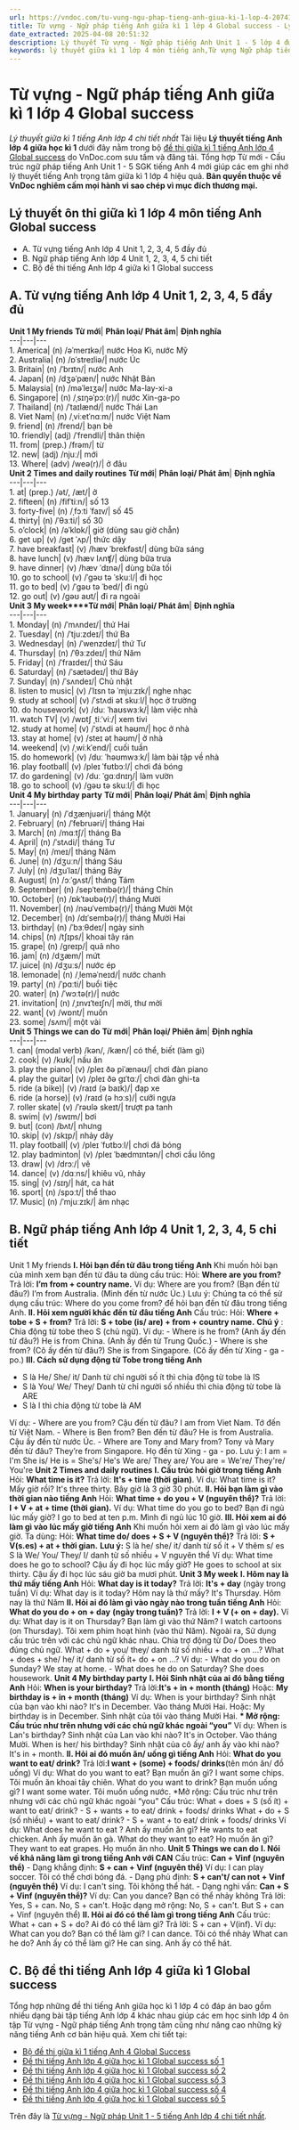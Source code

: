 ```yaml
---
url: https://vndoc.com/tu-vung-ngu-phap-tieng-anh-giua-ki-1-lop-4-207414
title: Từ vựng - Ngữ pháp tiếng Anh giữa kì 1 lớp 4 Global success - Lý thuyết giữa kì 1 tiếng Anh lớp 4 chi tiết nhất - VnDoc.com
date_extracted: 2025-04-08 20:51:32
description: Lý thuyết Từ vựng - Ngữ pháp tiếng Anh Unit 1 - 5 lớp 4 được VnDoc.com đăng tải với mong muốn mang đến cho các em bộ tài liệu lý thuyết tiếng Anh lớp 4 giữa học kì 1 Global success hữu ích.
keywords: lý thuyết giữa kì 1 lớp 4 môn tiếng anh,Từ vựng Ngữ pháp tiếng Anh giữa kì 1 lớp 4,Đề thi giữa học kì 1 môn Tiếng Anh lớp 4,Đề thi giữa kì 1 lớp 4 môn tiếng Anh,de kiểm tra tiếng anh lớp 4 giữa kì 1,đề thi tiếng anh lớp 4 giữa học kì 1,bài kiểm tra tiếng anh lớp 4 giữa kì 1,đề kiểm tra giữa kì 1 tiếng anh lớp 4,đề thi giữa kì 1 môn tiếng anh lớp 4,Đề kiểm tra giữa học kì 1 môn tiếng Anh lớp 4
---
```


# Từ vựng - Ngữ pháp tiếng Anh giữa kì 1 lớp 4 Global success
 _Lý thuyết giữa kì 1 tiếng Anh lớp 4 chi tiết nhất_
Tài liệu **Lý thuyết tiếng Anh lớp 4 giữa học kì 1** dưới đây nằm trong bộ [đề thi giữa kì 1 tiếng Anh lớp 4 Global success](<https://vndoc.com/de-thi-tieng-anh-lop-4-giua-hoc-ki-1-global-success>) do VnDoc.com sưu tầm và đăng tải. Tổng hợp Từ mới - Cấu trúc ngữ pháp tiếng Anh Unit 1 - 5 SGK tiếng Anh 4 mới giúp các em ghi nhớ lý thuyết tiếng Anh trọng tâm giữa kì 1 lớp 4 hiệu quả.
**Bản quyền thuộc về VnDoc nghiêm cấm mọi hành vi sao chép vì mục đích thương mại.**
## Lý thuyết ôn thi giữa kì 1 lớp 4 môn tiếng Anh Global success
  * A. Từ vựng tiếng Anh lớp 4 Unit 1, 2, 3, 4, 5 đầy đủ
  * B. Ngữ pháp tiếng Anh lớp 4 Unit 1, 2, 3, 4, 5 chi tiết
  * C. Bộ đề thi tiếng Anh lớp 4 giữa kì 1 Global success

## A. Từ vựng tiếng Anh lớp 4 Unit 1, 2, 3, 4, 5 đầy đủ
**Unit 1 My friends**
**Từ mới**| **Phân loại/ Phát âm**| **Định nghĩa**  
---|---|---  
1\. America| \(n\) /əˈmerɪkə/| nước Hoa Kì, nước Mỹ  
2\. Australia| \(n\) /ɒˈstreɪliə/| nước Úc  
3\. Britain| \(n\) /ˈbrɪtn/| nước Anh  
4\. Japan| \(n\) /dʒəˈpæn/| nước Nhật Bản  
5\. Malaysia| \(n\) /məˈleɪʒə/| nước Ma-lay-xi-a  
6\. Singapore| \(n\) /ˌsɪŋəˈpɔː\(r\)/| nước Xin-ga-po  
7\. Thailand| \(n\) /ˈtaɪlænd/| nước Thái Lan  
8\. Viet Nam| \(n\) /ˌviːetˈnɑːm/| nước Việt Nam  
9\. friend| \(n\) /frend/| bạn bè  
10\. friendly| \(adj\) /ˈfrendli/| thân thiện  
11\. from| \(prep.\) /frəm/| từ  
12\. new| \(adj\) /njuː/| mới  
13\. Where| \(adv\) /weə\(r\)/| ở đâu  
**Unit 2 Times and daily routines**
**Từ mới**| **Phân loại/ Phát âm**| **Định nghĩa**  
---|---|---  
1\. at| \(prep.\) /ət/, /æt/| ở  
2\. fifteen| \(n\) /fifˈtiːn/| số 13  
3\. forty-five| \(n\) /ˌfɔːti ˈfaɪv/| số 45  
4\. thirty| \(n\) /ˈθɜːti/| số 30  
5\. o’clock| \(n\) /əˈklɒk/| giờ \(dùng sau giờ chẵn\)  
6\. get up| \(v\) /get ˈʌp/| thức dậy  
7\. have breakfast| \(v\) /hæv ˈbrekfəst/| dùng bữa sáng  
8\. have lunch| \(v\) /hæv lʌnʧ/| dùng bữa trưa  
9\. have dinner| \(v\) /hæv ˈdɪnə/| dùng bữa tối  
10\. go to school| \(v\) /ˈgəʊ tə ˈskuːl/| đi học  
11\. go to bed| \(v\) /ˈgəʊ tə ˈbed/| đi ngủ  
12\. go out| \(v\) /gəʊ aʊt/| đi ra ngoài  
**Unit 3 My week****Từ mới**| **Phân loại/ Phát âm**| **Định nghĩa**  
---|---|---  
1\. Monday| \(n\) /ˈmʌndeɪ/| thứ Hai  
2\. Tuesday| \(n\) /ˈtjuːzdeɪ/| thứ Ba  
3\. Wednesday| \(n\) /ˈwenzdeɪ/| thứ Tư  
4\. Thursday| \(n\) /ˈθɜːzdeɪ/| thứ Năm  
5\. Friday| \(n\) /ˈfraɪdeɪ/| thứ Sáu  
6\. Saturday| \(n\) /ˈsætədeɪ/| thứ Bảy  
7\. Sunday| \(n\) /ˈsʌndeɪ/| Chủ nhật  
8\. listen to music| \(v\) /ˈlɪsn tə ˈmjuːzɪk/| nghe nhạc  
9\. study at school| \(v\) /ˈstʌdi ət skuːl/| học ở trường  
10\. do housework| \(v\) /duː ˈhaʊswɜːk/| làm việc nhà  
11\. watch TV| \(v\) /wɒtʃ ˌtiːˈviː/| xem tivi  
12\. study at home| \(v\) /ˈstʌdi ət həʊm/| học ở nhà  
13\. stay at home| \(v\) /steɪ ət həʊm/| ở nhà  
14\. weekend| \(v\) /ˌwiːkˈend/| cuối tuần  
15\. do homework| \(v\) /duː ˈhəʊmwɜːk/| làm bài tập về nhà  
16\. play football| \(v\) /pleɪ ˈfʊtbɔːl/| chơi đá bóng  
17\. do gardening| \(v\) /duː ˈɡɑːdnɪŋ/| làm vườn  
18\. go to school| \(v\) /ɡəʊ tə skuːl/| đi học  
**Unit 4 My birthday party**
**Từ mới**| **Phân loại/ Phát âm**| **Định nghĩa**  
---|---|---  
1\. January| \(n\) /ˈdʒænjuəri/| tháng Một  
2\. February| \(n\) /ˈfebruəri/| tháng Hai  
3\. March| \(n\) /mɑːtʃ/| tháng Ba  
4\. April| \(n\) /ˈstʌdi/| tháng Tư  
5\. May| \(n\) /meɪ/| tháng Năm  
6\. June| \(n\) /dʒuːn/| tháng Sáu  
7\. July| \(n\) /dʒuˈlaɪ/| tháng Bảy  
8\. August| \(n\) /ɔːˈɡʌst/| tháng Tám  
9\. September| \(n\) /sepˈtembə\(r\)/| tháng Chín  
10\. October| \(n\) /ɒkˈtəʊbə\(r\)/| tháng Mười  
11\. November| \(n\) /nəʊˈvembə\(r\)/| tháng Mười Một  
12\. December| \(n\) /dɪˈsembə\(r\)/| tháng Mười Hai  
13\. birthday| \(n\) /ˈbɜːθdeɪ/| ngày sinh  
14\. chips| \(n\) /tʃɪps/| khoai tây rán  
15\. grape| \(n\) /ɡreɪp/| quả nho  
16\. jam| \(n\) /dʒæm/| mứt  
17\. juice| \(n\) /dʒuːs/| nước ép  
18\. lemonade| \(n\) /ˌleməˈneɪd/| nước chanh  
19\. party| \(n\) /ˈpɑːti/| buổi tiệc  
20\. water| \(n\) /ˈwɔːtə\(r\)/| nước  
21\. invitation| \(n\) /ˌɪnvɪˈteɪʃn/| mời, thư mời  
22\. want| \(v\) /wɒnt/| muốn  
23\. some| /sʌm/| một vài  
**Unit 5 Things we can do**
**Từ mới**| **Phân loại/ Phiên âm**| **Định nghĩa**  
---|---|---  
1\. can| \(modal verb\) /kən/, /kæn/| có thể, biết \(làm gì\)  
2\. cook| \(v\) /kʊk/| nấu ăn  
3\. play the piano| \(v\) /pleɪ ðə piˈænəʊ/| chơi đàn piano  
4\. play the guitar| \(v\) /pleɪ ðə ɡɪˈtɑː/| chơi đàn ghi-ta  
5\. ride \(a bike\)| \(v\) /raɪd \(ə baɪk\)/| đạp xe  
6\. ride \(a horse\)| \(v\) /raɪd \(ə hɔːs\)/| cưỡi ngựa  
7\. roller skate| \(v\) /ˈrəʊlə skeɪt/| trượt pa tanh  
8\. swim| \(v\) /swɪm/| bơi  
9\. but| \(con\) /bʌt/| nhưng  
10\. skip| \(v\) /skɪp/| nhảy dây  
11\. play football| \(v\) /pleɪ ˈfʊtbɔːl/| chơi đá bóng  
12\. play badminton| \(v\) /pleɪ ˈbædmɪntən/| chơi cầu lông  
13\. draw| \(v\) /drɔː/| vẽ  
14\. dance| \(v\) /dɑːns/| khiêu vũ, nhảy  
15\. sing| \(v\) /sɪŋ/| hát, ca hát  
16\. sport| \(n\) /spɔːt/| thể thao  
17\. Music| \(n\) /ˈmjuːzɪk/| âm nhạc  
## B. Ngữ pháp tiếng Anh lớp 4 Unit 1, 2, 3, 4, 5 chi tiết
Unit 1 My friends
**I. Hỏi bạn đến từ đâu trong tiếng Anh**
Khi muốn hỏi bạn của mình xem bạn đến từ đâu ta dùng cấu trúc:
Hỏi: **Where are you from?**
Trả lời: **I’m from + country name.**
Ví dụ:
Where are you from? \(Bạn đến từ đâu?\)
I’m from Australia. \(Mình đến từ nước Úc.\)
Lưu ý: Chúng ta có thể sử dụng cấu trúc: Where do you come from? để hỏi bạn đến từ đâu trong tiếng Anh.
**II. Hỏi xem người khác đến từ đâu tiếng Anh**
Cấu trúc:
Hỏi: **Where + tobe + S + from?**
Trả lời: **S + tobe \(is/ are\) + from + country name.**
**Chú ý** : Chia động từ tobe theo S \(chủ ngữ\).
Ví dụ:
\- Where is he from? \(Anh ấy đến từ đâu?\)
He is from China. \(Anh ấy đến từ Trung Quốc.\)
\- Where is she from? \(Cô ấy đến từ đâu?\)
She is from Singapore. \(Cô ấy đến từ Xing - ga - po.\)
**III. Cách sử dụng động từ Tobe trong tiếng Anh**
  * S là He/ She/ it/ Danh từ chỉ người số ít thì chia động từ tobe là IS
  * S là You/ We/ They/ Danh từ chỉ người số nhiều thì chia động từ tobe là ARE
  * S là I thì chia động từ tobe là AM

Ví dụ:
\- Where are you from? Cậu đến từ đâu?
I am from Viet Nam. Tớ đến từ Việt Nam.
\- Where is Ben from? Ben đến từ đâu?
He is from Australia. Cậu ấy đến từ nước Úc.
\- Where are Tony and Mary from? Tony và Mary đến từ đâu?
They’re from Singapore. Họ đến từ Xing - ga - po.
Lưu ý:
I am = I'm
She is/ He is = She's/ He's
We are/ They are/ You are = We're/ They're/ You're
**Unit 2 Times and daily routines**
**I. Cấu trúc hỏi giờ trong tiếng Anh**
Hỏi: **What time is it?**
Trả lời: **It's + time \(thời gian\)**.
Ví dụ:
What time is it? Mấy giờ rồi?
It's three thirty. Bây giờ là 3 giờ 30 phút.
**II. Hỏi bạn làm gì vào thời gian nào tiếng Anh**
Hỏi: **What time + do you + V \(nguyên thể\)?**
Trả lời: **I + V + at + time \(thời gian\).**
Ví dụ:
What time do you go to bed? Bạn đi ngủ lúc mấy giờ?
I go to bed at ten p.m. Mình đi ngủ lúc 10 giờ.
**III. Hỏi xem ai đó làm gì vào lúc mấy giờ tiếng Anh**
Khi muốn hỏi xem ai đó làm gì vào lúc mấy giờ. Ta dùng:
Hỏi: **What time do/ does + S + V \(nguyên thể\)?**
Trả lời: **S + V\(s.es\) + at + thời gian.**
**Lưu ý:**
S là he/ she/ it/ danh từ số ít + V thêm s/ es
S là We/ You/ They/ I/ danh từ số nhiều + V nguyên thể
Ví dụ:
What time does he go to school? Cậu ấy đi học lúc mấy giờ?
He goes to school at six thirty. Cậu ấy đi học lúc sáu giờ ba mươi phút.
**Unit 3 My week**
**I. Hôm nay là thứ mấy tiếng Anh**
Hỏi: **What day is it today?**
Trả lời: **It's + day** \(ngày trong tuần\)
Ví dụ:
What day is it today? Hôm nay là thứ mấy?
It's Thursday. Hôm nay là thứ Năm
**II. Hỏi ai đó làm gì vào ngày nào trong tuần tiếng Anh**
Hỏi: **What do you do + on + day** **\(ngày trong tuần\)?**
Trả lời: **I + V \(+ on + day\).**
Ví dụ:
What day is it on Thursday? Bạn làm gì vào thứ Năm?
I watch cartoons \(on Thursday\). Tôi xem phim hoạt hình \(vào thứ Năm\).
Ngoài ra, Sử dụng cấu trúc trên với các chủ ngữ khác nhau.
Chia trợ động từ Do/ Does theo đúng chủ ngữ.
What + do + you/ they/ danh từ số nhiều + do + on …?
What + does + she/ he/ it/ danh từ số ít+ do + on …?
Ví dụ:
\- What do you do on Sunday?
We stay at home.
\- What does he do on Saturday?
She does housework.
**Unit 4 My birthday party**
**I. Hỏi Sinh nhật của ai đó bằng tiếng Anh**
Hỏi: **When is your birthday?**
Trả lời:**It's + in + month \(tháng\)**
Hoặc: **My birthday is + in + month \(tháng\)**
Ví dụ:
When is your birthday? Sinh nhật của bạn vào khi nào?
It's in December. Vào tháng Mười Hai.
Hoặc: My birthday is in December. Sinh nhật của tôi vào tháng Mười Hai.
**\* Mở rộng: Cấu trúc như trên nhưng với các chủ ngữ khác ngoài “you”**
Ví dụ:
When is Lan's birthday? Sinh nhật của Lan vào khi nào?
It's in October. Vào tháng Mười.
When is her/ his birthday? Sinh nhật của cô ấy/ anh ấy vào khi nào?
It's in + month.
**II. Hỏi ai đó muốn ăn/ uống gì tiếng Anh**
Hỏi: **What do you want to eat/ drink?**
Trả lời:**I want + \(some\) + foods/ drinks**\(tên món ăn/ đồ uống\)
Ví dụ:
What do you want to eat? Bạn muốn ăn gì?
I want some chips. Tôi muốn ăn khoai tây chiên.
What do you want to drink? Bạn muốn uống gì?
I want some water. Tôi muốn uống nước.
\*Mở rộng: Cấu trúc như trên nhưng với các chủ ngữ khác ngoài “you”
Cấu trúc:
What + does + S \(số ít\) + want to eat/ drink? - S + wants + to eat/ drink + foods/ drinks
What + do + S \(số nhiều\) + want to eat/ drink? - S + want + to eat/ drink + foods/ drinks
Ví dụ:
What does he want to eat ? Anh ấy muốn ăn gì?
He wants to eat chicken. Anh ấy muốn ăn gà.
What do they want to eat? Họ muốn ăn gì?
They want to eat grapes. Họ muốn ăn nho.
**Unit 5 Things we can do**
**I. Nói về khả năng làm gì trong tiếng Anh với CAN**
Cấu trúc: **Can + Vinf \(nguyên thể\)**
\- Dạng khẳng định:
**S + can + Vinf \(nguyên thể\)**
Ví dụ: I can play soccer. Tôi có thể chơi bóng đá.
\- Dạng phủ định:
**S + can't/ can not + Vinf \(nguyên thể\)**
Ví dụ: I can't sing. Tôi không thể hát.
\- Dạng nghi vấn:
**Can + S + Vinf \(nguyên thể\)?**
Ví dụ: Can you dance? Bạn có thể nhảy không
Trả lời:
Yes, S + can.
No, S + can't. Hoặc dạng mở rộng: No, S + can't. But S + can + Vinf \(nguyên thể\)
**II. Hỏi ai đó có thể làm gì trong tiếng Anh**
Cấu trúc:
What + can + S + do? Ai đó có thể làm gì?
Trả lời:
S + can + V\(inf\).
Ví dụ:
What can you do? Bạn có thể làm gì?
I can dance. Tôi có thể nhảy
What can he do? Anh ấy có thể làm gì?
He can sing. Anh ấy có thể hát.
## C. Bộ đề thi tiếng Anh lớp 4 giữa kì 1 Global success
Tổng hợp những đề thi tiếng Anh giữa học kì 1 lớp 4 có đáp án bao gồm nhiều dạng bài tập tiếng Anh lớp 4 khác nhau giúp các em học sinh lớp 4 ôn tập Từ vựng - Ngữ pháp tiếng Anh trọng tâm cũng như nâng cao những kỹ năng tiếng Anh cơ bản hiệu quả.
Xem chi tiết tại:
  * [Bộ đề thi giữa kì 1 tiếng Anh 4 Global Success](<https://vndoc.com/bo-de-thi-giua-ki-1-tieng-anh-4-global-success-307282>)
  * [Đề thi tiếng Anh lớp 4 giữa học kì 1 Global success số 1](<https://vndoc.com/de-thi-tieng-anh-lop-4-giua-hoc-ki-1-global-success-so-1-302889>)
  * [Đề thi tiếng Anh lớp 4 giữa học kì 1 Global success số 2](<https://vndoc.com/de-thi-tieng-anh-lop-4-giua-hoc-ki-1-global-success-so-2-303057>)
  * [Đề thi tiếng Anh lớp 4 giữa học kì 1 Global success số 3](<https://vndoc.com/de-thi-tieng-anh-lop-4-giua-hoc-ki-1-global-success-so-3-307257>)
  * [Đề thi tiếng Anh lớp 4 giữa học kì 1 Global success số 4](<https://vndoc.com/de-thi-tieng-anh-lop-4-giua-hoc-ki-1-global-success-so-4-307261>)
  * [Đề thi tiếng Anh lớp 4 giữa học kì 1 Global success số 5](<https://vndoc.com/de-thi-tieng-anh-lop-4-giua-hoc-ki-1-global-success-so-5-307263>)

Trên đây là [Từ vựng - Ngữ pháp Unit 1 - 5 tiếng Anh lớp 4 chi tiết nhất](<https://vndoc.com/tu-vung-ngu-phap-tieng-anh-giua-ki-1-lop-4-207414>).
